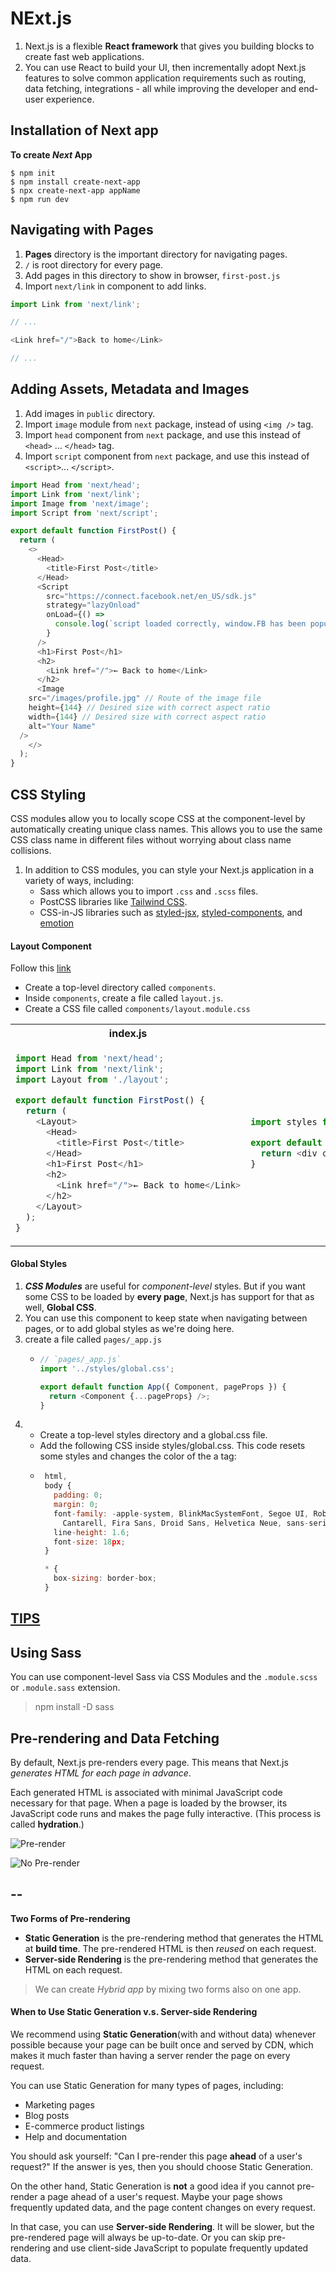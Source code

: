 # NExt.js

1. Next.js is a flexible **React framework** that gives you building blocks to create fast web applications.
1. You can use React to build your UI, then incrementally adopt Next.js features to solve common application requirements such as routing, data fetching, integrations - all while improving the developer and end-user experience.

## Installation of Next app

**To create *Next* App**

```shell
$ npm init  
$ npm install create-next-app   
$ npx create-next-app appName  
$ npm run dev  
```

## Navigating with Pages

1. **Pages** directory is the important directory for navigating pages.
1. `/` is root directory for every page. 
1. Add pages in this directory to show in browser, `first-post.js`
1. Import `next/link` in component to add links.

```js
import Link from 'next/link';

// ...

<Link href="/">Back to home</Link>

// ...
```


## Adding Assets, Metadata and Images

1. Add images in `public` directory.
1. Import `image` module from `next` package, instead of using `<img />` tag.
1. Import `head` component from `next` package, and use this instead of `<head>` ... `</head>` tag.
1. Import `script` component from `next` package, and use this instead of `<script>`... `</script>`.

```js
import Head from 'next/head';
import Link from 'next/link';
import Image from 'next/image';
import Script from 'next/script';

export default function FirstPost() {
  return (
    <>
      <Head>
        <title>First Post</title>
      </Head>
      <Script
        src="https://connect.facebook.net/en_US/sdk.js"
        strategy="lazyOnload"
        onLoad={() =>
          console.log(`script loaded correctly, window.FB has been populated`)
        }
      />
      <h1>First Post</h1>
      <h2>
        <Link href="/">← Back to home</Link>
      </h2>
      <Image
    src="/images/profile.jpg" // Route of the image file
    height={144} // Desired size with correct aspect ratio
    width={144} // Desired size with correct aspect ratio
    alt="Your Name"
  />
    </>
  );
}
```

## CSS Styling

CSS modules allow you to locally scope CSS at the component-level by automatically creating unique class names. This allows you to use the same CSS class name in different files without worrying about class name collisions.

1. In addition to CSS modules, you can style your Next.js application in a variety of ways, including:
    - Sass which allows you to import `.css` and `.scss` files.
    - PostCSS libraries like [Tailwind CSS](https://github.com/vercel/next.js/tree/canary/examples/with-tailwindcss).
    - CSS-in-JS libraries such as [styled-jsx](https://github.com/vercel/styled-jsx), [styled-components](https://github.com/vercel/next.js/tree/canary/examples/with-styled-components), and [emotion](https://github.com/vercel/next.js/tree/canary/examples/with-emotion)


#### Layout Component

Follow this [link](https://nextjs.org/learn/basics/assets-metadata-css/layout-component)

- Create a top-level directory called `components`.
- Inside `components`, create a file called `layout.js`.
- Create a CSS file called `components/layout.module.css`

<table>
  <tr>
    <th>index.js</th>
    <th>layout.js</th>
    <th>layout.module.css</th>
  </tr>
  <tr>
    <td>
    
  ```js
  import Head from 'next/head';
  import Link from 'next/link';
  import Layout from './layout';

  export default function FirstPost() {
    return (
      <Layout>
        <Head>
          <title>First Post</title>
        </Head>
        <h1>First Post</h1>
        <h2>
          <Link href="/">← Back to home</Link>
        </h2>
      </Layout>
    );
  }
  ```

  </td>
  <td>
  
  ```js
  import styles from './layout.module.css';

  export default function Layout({ children }) {
    return <div className={styles.container}>{children}</div>;
  }
  ```
  
  </td>
  <td>
  
  ```css
  .container {
    max-width: 36rem;
    padding: 0 1rem;
    margin: 3rem auto 6rem;
  }
  ```
  
  </td>
  </tr>
</table>

#### Global Styles

1. ***CSS Modules*** are useful for *component-level* styles. But if you want some CSS to be loaded by **every page**, Next.js has support for that as well, **Global CSS**.
1. You can use this component to keep state when navigating between pages, or to add global styles as we're doing here.
1. create a file called `pages/_app.js`
    - ```js
      // `pages/_app.js`
      import '../styles/global.css';

      export default function App({ Component, pageProps }) {
        return <Component {...pageProps} />;
      }
      ```
1. - Create a top-level styles directory and a global.css file.
   - Add the following CSS inside styles/global.css. This code resets some styles and changes the color of the a tag:
   - ```js
      html,
      body {
        padding: 0;
        margin: 0;
        font-family: -apple-system, BlinkMacSystemFont, Segoe UI, Roboto, Oxygen, Ubuntu,
          Cantarell, Fira Sans, Droid Sans, Helvetica Neue, sans-serif;
        line-height: 1.6;
        font-size: 18px;
      }

      * {
        box-sizing: border-box;
      }
     ```


## [TIPS](https://nextjs.org/learn/basics/assets-metadata-css/styling-tips)

## Using Sass
You can use component-level Sass via CSS Modules and the `.module.scss` or `.module.sass` extension.

>  npm install -D sass


## Pre-rendering and Data Fetching

By default, Next.js pre-renders every page. This means that Next.js *generates HTML for each page in advance*.

Each generated HTML is associated with minimal JavaScript code necessary for that page. When a page is loaded by the browser, its JavaScript code runs and makes the page fully interactive. (This process is called **hydration**.)

![Pre-render](./assets/image.png)

![No Pre-render](./assets/image2.png)

--
---

**Two Forms of Pre-rendering**

- **Static Generation** is the pre-rendering method that generates the HTML at **build time**. The pre-rendered HTML is then *reused* on each request.
- **Server-side Rendering** is the pre-rendering method that generates the HTML on each request.


> We can create *Hybrid app* by mixing two forms also on one app.

#### When to Use Static Generation v.s. Server-side Rendering

We recommend using **Static Generation**(with and without data) whenever possible because your page can be built once and served by CDN, which makes it much faster than having a server render the page on every request.

You can use Static Generation for many types of pages, including:

- Marketing pages
- Blog posts
- E-commerce product listings
- Help and documentation

You should ask yourself: "Can I pre-render this page **ahead** of a user's request?" If the answer is yes, then you should choose Static Generation.

On the other hand, Static Generation is **not** a good idea if you cannot pre-render a page ahead of a user's request. Maybe your page shows frequently updated data, and the page content changes on every request.

In that case, you can use **Server-side Rendering**. It will be slower, but the pre-rendered page will always be up-to-date. Or you can skip pre-rendering and use client-side JavaScript to populate frequently updated data.








